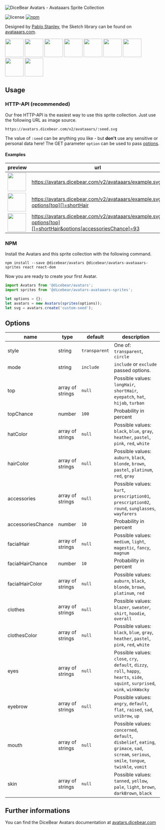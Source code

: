 ![DiceBear Avatars - Avataaars Sprite Collection](https://raw.githubusercontent.com/DiceBear/avatars/master/packages/avatars-avataaars-sprites/banner.svg?sanitize=true)

![license](https://img.shields.io/github/license/dicebear/avatars-avataaars-sprites.svg)
[![npm](https://img.shields.io/npm/v/@dicebear/avatars-avataaars-sprites.svg)](https://www.npmjs.com/package/@dicebear/avatars-avataaars-sprites)

Designed by [Pablo Stanley](https://twitter.com/pablostanley), the Sketch library can be found on
[avataaars.com](https://avataaars.com/).

<p>
    <img src="https://avatars.dicebear.com/v2/avataaars/1.svg" width="60" />
    <img src="https://avatars.dicebear.com/v2/avataaars/2.svg" width="60" />
    <img src="https://avatars.dicebear.com/v2/avataaars/3.svg" width="60" />
    <img src="https://avatars.dicebear.com/v2/avataaars/4.svg" width="60" />
    <img src="https://avatars.dicebear.com/v2/avataaars/5.svg" width="60" />
    <img src="https://avatars.dicebear.com/v2/avataaars/6.svg" width="60" />
    <img src="https://avatars.dicebear.com/v2/avataaars/7.svg" width="60" />
    <img src="https://avatars.dicebear.com/v2/avataaars/8.svg" width="60" />
    <img src="https://avatars.dicebear.com/v2/avataaars/9.svg" width="60" />
</p>

## Usage

### HTTP-API (recommended)

Our free HTTP-API is the easiest way to use this sprite collection. Just use the following URL as image source.

    https://avatars.dicebear.com/v2/avataaars/:seed.svg

The value of `:seed` can be anything you like - but **don't** use any sensitive or personal data here! The GET parameter
`option` can be used to pass [options](#options).

#### Examples

| preview                                                                                                                               | url                                                                                                          |
| ------------------------------------------------------------------------------------------------------------------------------------- | ------------------------------------------------------------------------------------------------------------ |
| <img src="https://avatars.dicebear.com/v2/avataaars/example.svg" width="60" />                                                        | https://avatars.dicebear.com/v2/avataaars/example.svg                                                        |
| <img src="https://avatars.dicebear.com/v2/avataaars/example.svg?options[top][]=shortHair" width="60" />                               | https://avatars.dicebear.com/v2/avataaars/example.svg?options[top][]=shortHair                               |
| <img src="https://avatars.dicebear.com/v2/avataaars/example.svg?options[top][]=shortHair&options[accessoriesChance]=93" width="60" /> | https://avatars.dicebear.com/v2/avataaars/example.svg?options[top][]=shortHair&options[accessoriesChance]=93 |

### NPM

Install the Avatars and this sprite collection with the following command.

    npm install --save @dicebear/avatars @dicebear/avatars-avataaars-sprites react react-dom

Now you are ready to create your first Avatar.

```js
import Avatars from '@dicebear/avatars';
import sprites from '@dicebear/avatars-avataaars-sprites';

let options = {};
let avatars = new Avatars(sprites(options));
let svg = avatars.create('custom-seed');
```

## Options

| name              | type             | default       | description                                                                                                                                  |
| ----------------- | ---------------- | ------------- | -------------------------------------------------------------------------------------------------------------------------------------------- |
| style             | string           | `transparent` | One of: `transparent`, `circle`                                                                                                              |
| mode              | string           | `include`     | `include` or `exclude` passed options.                                                                                                       |
| top               | array of strings | `null`        | Possible values: `longHair`, `shortHair`, `eyepatch`, `hat`, `hijab`, `turban`                                                               |
| topChance         | number           | `100`         | Probability in percent                                                                                                                       |
| hatColor          | array of strings | `null`        | Possible values: `black`, `blue`, `gray`, `heather`, `pastel`, `pink`, `red`, `white`                                                        |
| hairColor         | array of strings | `null`        | Possible values: `auburn`, `black`, `blonde`, `brown`, `pastel`, `platinum`, `red`, `gray`                                                   |
| accessories       | array of strings | `null`        | Possible values: `kurt`, `prescription01`, `prescription02`, `round`, `sunglasses`, `wayfarers`                                              |
| accessoriesChance | number           | `10`          | Probability in percent                                                                                                                       |
| facialHair        | array of strings | `null`        | Possible values: `medium`, `light`, `magestic`, `fancy`, `magnum`                                                                            |
| facialHairChance  | number           | `10`          | Probability in percent                                                                                                                       |
| facialHairColor   | array of strings | `null`        | Possible values: `auburn`, `black`, `blonde`, `brown`, `platinum`, `red`                                                                     |
| clothes           | array of strings | `null`        | Possible values: `blazer`, `sweater`, `shirt`, `hoodie`, `overall`                                                                           |
| clothesColor      | array of strings | `null`        | Possible values: `black`, `blue`, `gray`, `heather`, `pastel`, `pink`, `red`, `white`                                                        |
| eyes              | array of strings | `null`        | Possible values: `close`, `cry`, `default`, `dizzy`, `roll`, `happy`, `hearts`, `side`, `squint`, `surprised`, `wink`, `winkWacky`           |
| eyebrow           | array of strings | `null`        | Possible values: `angry`, `default`, `flat`, `raised`, `sad`, `unibrow`, `up`                                                                |
| mouth             | array of strings | `null`        | Possible values: `concerned`, `default`, `disbelief`, `eating`, `grimace`, `sad`, `scream`, `serious`, `smile`, `tongue`, `twinkle`, `vomit` |
| skin              | array of strings | `null`        | Possible values: `tanned`, `yellow`, `pale`, `light`, `brown`, `darkBrown`, `black`                                                          |

## Further informations

You can find the DiceBear Avatars documentation at [avatars.dicebear.com](https://avatars.dicebear.com)
